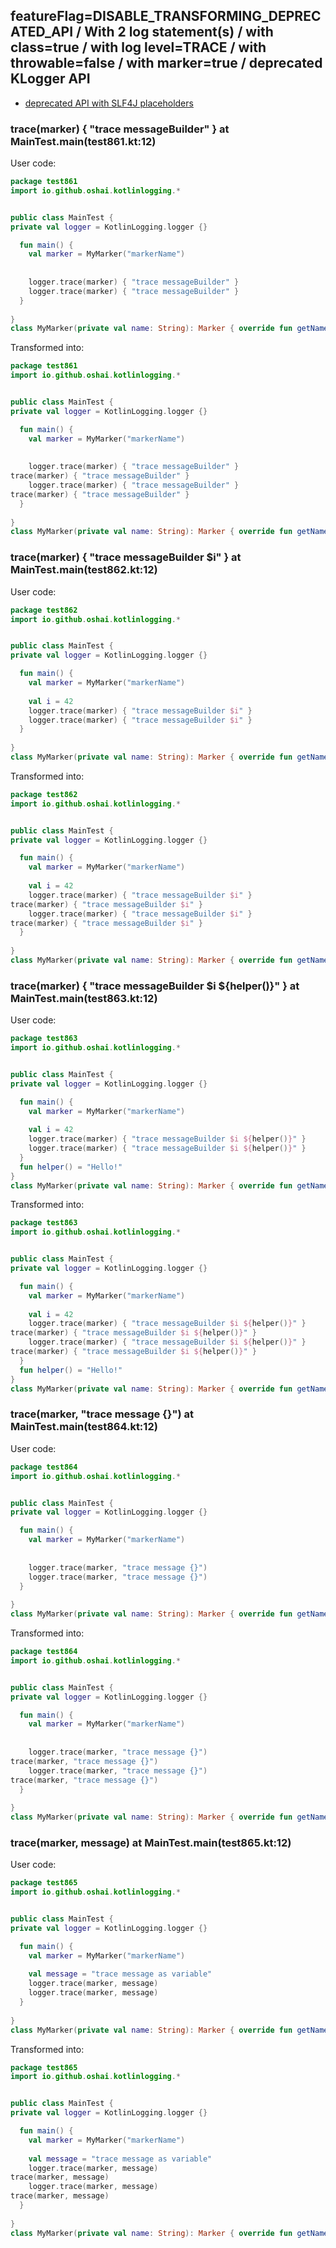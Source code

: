 ## featureFlag=DISABLE_TRANSFORMING_DEPRECATED_API / With 2 log statement(s) / with class=true / with log level=TRACE / with throwable=false / with marker=true / deprecated KLogger API

* [deprecated API with SLF4J placeholders](deprecated-slf4j-placeholders.md)

###  trace(marker) { "trace messageBuilder" } at MainTest.main(test861.kt:12)

User code:
```kotlin
package test861
import io.github.oshai.kotlinlogging.*


public class MainTest {
private val logger = KotlinLogging.logger {}

  fun main() {
    val marker = MyMarker("markerName")
    
    
    logger.trace(marker) { "trace messageBuilder" }
    logger.trace(marker) { "trace messageBuilder" }
  }
  
}
class MyMarker(private val name: String): Marker { override fun getName() = name }

```
  
Transformed into:
```kotlin
package test861
import io.github.oshai.kotlinlogging.*


public class MainTest {
private val logger = KotlinLogging.logger {}

  fun main() {
    val marker = MyMarker("markerName")
    
    
    logger.trace(marker) { "trace messageBuilder" }
trace(marker) { "trace messageBuilder" }
    logger.trace(marker) { "trace messageBuilder" }
trace(marker) { "trace messageBuilder" }
  }
  
}
class MyMarker(private val name: String): Marker { override fun getName() = name }

```

###  trace(marker) { "trace messageBuilder $i" } at MainTest.main(test862.kt:12)

User code:
```kotlin
package test862
import io.github.oshai.kotlinlogging.*


public class MainTest {
private val logger = KotlinLogging.logger {}

  fun main() {
    val marker = MyMarker("markerName")
    
    val i = 42
    logger.trace(marker) { "trace messageBuilder $i" }
    logger.trace(marker) { "trace messageBuilder $i" }
  }
  
}
class MyMarker(private val name: String): Marker { override fun getName() = name }

```
  
Transformed into:
```kotlin
package test862
import io.github.oshai.kotlinlogging.*


public class MainTest {
private val logger = KotlinLogging.logger {}

  fun main() {
    val marker = MyMarker("markerName")
    
    val i = 42
    logger.trace(marker) { "trace messageBuilder $i" }
trace(marker) { "trace messageBuilder $i" }
    logger.trace(marker) { "trace messageBuilder $i" }
trace(marker) { "trace messageBuilder $i" }
  }
  
}
class MyMarker(private val name: String): Marker { override fun getName() = name }

```

###  trace(marker) { "trace messageBuilder $i ${helper()}" } at MainTest.main(test863.kt:12)

User code:
```kotlin
package test863
import io.github.oshai.kotlinlogging.*


public class MainTest {
private val logger = KotlinLogging.logger {}

  fun main() {
    val marker = MyMarker("markerName")
    
    val i = 42
    logger.trace(marker) { "trace messageBuilder $i ${helper()}" }
    logger.trace(marker) { "trace messageBuilder $i ${helper()}" }
  }
  fun helper() = "Hello!"
}
class MyMarker(private val name: String): Marker { override fun getName() = name }

```
  
Transformed into:
```kotlin
package test863
import io.github.oshai.kotlinlogging.*


public class MainTest {
private val logger = KotlinLogging.logger {}

  fun main() {
    val marker = MyMarker("markerName")
    
    val i = 42
    logger.trace(marker) { "trace messageBuilder $i ${helper()}" }
trace(marker) { "trace messageBuilder $i ${helper()}" }
    logger.trace(marker) { "trace messageBuilder $i ${helper()}" }
trace(marker) { "trace messageBuilder $i ${helper()}" }
  }
  fun helper() = "Hello!"
}
class MyMarker(private val name: String): Marker { override fun getName() = name }

```

###  trace(marker, "trace message {}") at MainTest.main(test864.kt:12)

User code:
```kotlin
package test864
import io.github.oshai.kotlinlogging.*


public class MainTest {
private val logger = KotlinLogging.logger {}

  fun main() {
    val marker = MyMarker("markerName")
    
    
    logger.trace(marker, "trace message {}")
    logger.trace(marker, "trace message {}")
  }
  
}
class MyMarker(private val name: String): Marker { override fun getName() = name }

```
  
Transformed into:
```kotlin
package test864
import io.github.oshai.kotlinlogging.*


public class MainTest {
private val logger = KotlinLogging.logger {}

  fun main() {
    val marker = MyMarker("markerName")
    
    
    logger.trace(marker, "trace message {}")
trace(marker, "trace message {}")
    logger.trace(marker, "trace message {}")
trace(marker, "trace message {}")
  }
  
}
class MyMarker(private val name: String): Marker { override fun getName() = name }

```

###  trace(marker, message) at MainTest.main(test865.kt:12)

User code:
```kotlin
package test865
import io.github.oshai.kotlinlogging.*


public class MainTest {
private val logger = KotlinLogging.logger {}

  fun main() {
    val marker = MyMarker("markerName")
    
    val message = "trace message as variable"
    logger.trace(marker, message)
    logger.trace(marker, message)
  }
  
}
class MyMarker(private val name: String): Marker { override fun getName() = name }

```
  
Transformed into:
```kotlin
package test865
import io.github.oshai.kotlinlogging.*


public class MainTest {
private val logger = KotlinLogging.logger {}

  fun main() {
    val marker = MyMarker("markerName")
    
    val message = "trace message as variable"
    logger.trace(marker, message)
trace(marker, message)
    logger.trace(marker, message)
trace(marker, message)
  }
  
}
class MyMarker(private val name: String): Marker { override fun getName() = name }

```
